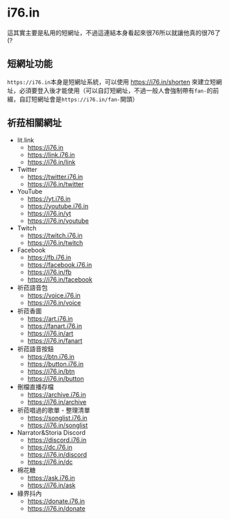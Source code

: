 # i76.in

這其實主要是私用的短網址，不過這連結本身看起來很76所以就讓他真的很76了(?

## 短網址功能

`https://i76.in`本身是短網址系統，可以使用 <https://i76.in/shorten> 來建立短網址，必須要登入後才能使用（可以自訂短網址，不過一般人會強制帶有`fan-`的前綴，自訂短網址會是`https://i76.in/fan-`開頭）

## 祈菈相關網址

- lit.link
  - <https://i76.in>
  - <https://link.i76.in>
  - <https://i76.in/link>
- Twitter
  - <https://twitter.i76.in>
  - <https://i76.in/twitter>
- YouTube
  - <https://yt.i76.in>
  - <https://youtube.i76.in>
  - <https://i76.in/yt>
  - <https://i76.in/youtube>
- Twitch
  - <https://twitch.i76.in>
  - <https://i76.in/twitch>
- Facebook
  - <https://fb.i76.in>
  - <https://facebook.i76.in>
  - <https://i76.in/fb>
  - <https://i76.in/facebook>
- 祈菈語音包
  - <https://voice.i76.in>
  - <https://i76.in/voice>
- 祈菈香圖
  - <https://art.i76.in>
  - <https://fanart.i76.in>
  - <https://i76.in/art>
  - <https://i76.in/fanart>
- 祈菈語音按鈕
  - <https://btn.i76.in>
  - <https://button.i76.in>
  - <https://i76.in/btn>
  - <https://i76.in/button>
- 刪檔直播存檔
  - <https://archive.i76.in>
  - <https://i76.in/archive>
- 祈菈唱過的歌單 - 整理清單
  - <https://songlist.i76.in>
  - <https://i76.in/songlist>
- Narrator&Storia Discord
  - <https://discord.i76.in>
  - <https://dc.i76.in>
  - <https://i76.in/discord>
  - <https://i76.in/dc>
- 棉花糖
  - <https://ask.i76.in>
  - <https://i76.in/ask>
- 綠界抖內
  - <https://donate.i76.in>
  - <https://i76.in/donate>

